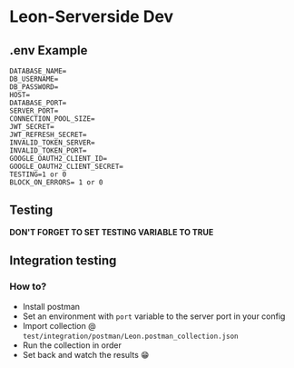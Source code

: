 # Leon-Serverside Dev

## .env Example
```
DATABASE_NAME=
DB_USERNAME=
DB_PASSWORD=
HOST=
DATABASE_PORT=
SERVER_PORT=
CONNECTION_POOL_SIZE=
JWT_SECRET=
JWT_REFRESH_SECRET=
INVALID_TOKEN_SERVER=
INVALID_TOKEN_PORT=
GOOGLE_OAUTH2_CLIENT_ID=
GOOGLE_OAUTH2_CLIENT_SECRET=
TESTING=1 or 0
BLOCK_ON_ERRORS= 1 or 0
```

## Testing
**DON'T FORGET TO SET TESTING VARIABLE TO TRUE**
## Integration testing
### How to?
- Install postman
- Set an environment with `port` variable to the server port in your config
- Import collection @ `test/integration/postman/Leon.postman_collection.json`
- Run the collection in order
- Set back and watch the results 😁
